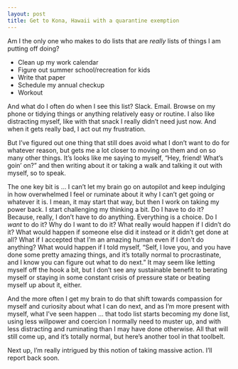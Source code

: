 ```yaml
---
layout: post
title: Get to Kona, Hawaii with a quarantine exemption
---
```


Am I the only one who makes to do lists that are _really_ lists of things I am putting off doing?
- Clean up my work calendar
- Figure out summer school/recreation for kids
- Write that paper
- Schedule my annual checkup
- Workout

And what do I often do when I see this list? Slack. Email. Browse on my phone or tidying things or anything relatively easy or routine. I also like distracting myself, like with that snack I really didn’t need just now. And when it gets really bad, I act out my frustration.

But I’ve figured out one thing that still does avoid what I don’t want to do for whatever reason, but gets me a lot closer to moving on them and on so many other things. It’s looks like me saying to myself, “Hey, friend! What’s goin’ on?” and then writing about it or taking a walk and talking it out with myself, so to speak.

The one key bit is … I can’t let my brain go on autopilot and keep indulging in how overwhelmed I feel or ruminate about it why I can’t get going or whatever it is. I mean, it may start that way, but then I work on taking my power back. I start challenging my thinking a bit. Do I have to do it? Because, really, I don’t have to do anything. Everything is a choice. Do I _want_ to do it? Why do I want to do it? What really would happen if I didn’t do it? What would happen if someone else did it instead or it didn’t get done at all?  What if I accepted that I’m an amazing human even if I don’t do anything? What would happen if I told myself, “Self, I love you, and you have done some pretty amazing things, and it’s totally normal to procrastinate, and I know you can figure out what to do next.” It may seem like letting myself off the hook a bit, but I don’t see any sustainable benefit to berating myself or staying in some constant crisis of pressure state or beating myself up about it, either.

And the more often I get my brain to do that shift towards compassion for myself and curiosity about what I can do next, and as I’m more present with myself, what I’ve seen happen … that todo list starts becoming my done list, using less willpower and coercion I normally need to muster up, and with less distracting and ruminating than I may have done otherwise. All that will still come up, and it’s totally normal, but here’s another tool in that toolbelt.

Next up, I’m really intrigued by this notion of taking massive action. I’ll report back soon. 
